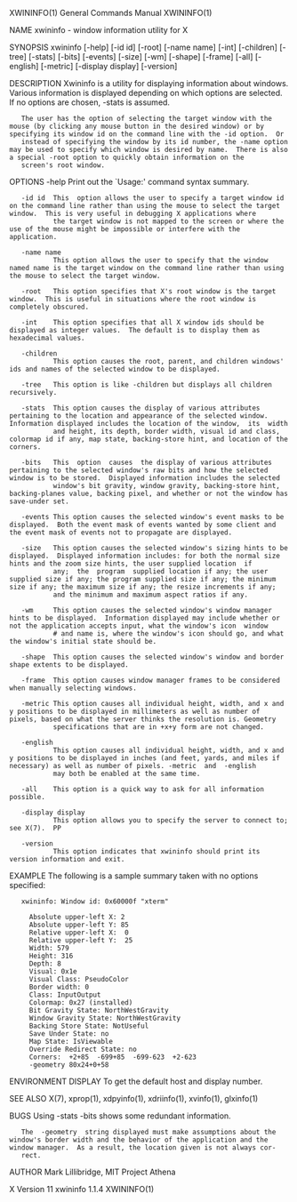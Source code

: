 XWININFO(1)                                                                                General Commands Manual                                                                                XWININFO(1)

NAME
       xwininfo - window information utility for X

SYNOPSIS
       xwininfo [-help] [-id id] [-root] [-name name] [-int] [-children] [-tree] [-stats] [-bits] [-events] [-size] [-wm] [-shape] [-frame] [-all] [-english] [-metric] [-display display] [-version]

DESCRIPTION
       Xwininfo is a utility for displaying information about windows.  Various information is displayed depending on which options are selected.  If no options are chosen, -stats is assumed.

       The user has the option of selecting the target window with the mouse (by clicking any mouse button in the desired window) or by specifying its window id on the command line with the -id option.  Or
       instead of specifying the window by its id number, the -name option may be used to specify which window is desired by name.  There is also a special -root option to quickly obtain information on the
       screen's root window.

OPTIONS
       -help   Print out the `Usage:' command syntax summary.

       -id id  This  option allows the user to specify a target window id on the command line rather than using the mouse to select the target window.  This is very useful in debugging X applications where
               the target window is not mapped to the screen or where the use of the mouse might be impossible or interfere with the application.

       -name name
               This option allows the user to specify that the window named name is the target window on the command line rather than using the mouse to select the target window.

       -root   This option specifies that X's root window is the target window.  This is useful in situations where the root window is completely obscured.

       -int    This option specifies that all X window ids should be displayed as integer values.  The default is to display them as hexadecimal values.

       -children
               This option causes the root, parent, and children windows' ids and names of the selected window to be displayed.

       -tree   This option is like -children but displays all children recursively.

       -stats  This option causes the display of various attributes pertaining to the location and appearance of the selected window.  Information displayed includes the location of the window,  its  width
               and height, its depth, border width, visual id and class, colormap id if any, map state, backing-store hint, and location of the corners.

       -bits   This  option  causes  the display of various attributes pertaining to the selected window's raw bits and how the selected window is to be stored.  Displayed information includes the selected
               window's bit gravity, window gravity, backing-store hint, backing-planes value, backing pixel, and whether or not the window has save-under set.

       -events This option causes the selected window's event masks to be displayed.  Both the event mask of events wanted by some client and the event mask of events not to propagate are displayed.

       -size   This option causes the selected window's sizing hints to be displayed.  Displayed information includes: for both the normal size hints and the zoom size hints, the user supplied location  if
               any;  the  program  supplied location if any; the user supplied size if any; the program supplied size if any; the minimum size if any; the maximum size if any; the resize increments if any;
               and the minimum and maximum aspect ratios if any.

       -wm     This option causes the selected window's window manager hints to be displayed.  Information displayed may include whether or not the application accepts input, what the window's icon  window
               # and name is, where the window's icon should go, and what the window's initial state should be.

       -shape  This option causes the selected window's window and border shape extents to be displayed.

       -frame  This option causes window manager frames to be considered when manually selecting windows.

       -metric This option causes all individual height, width, and x and y positions to be displayed in millimeters as well as number of pixels, based on what the server thinks the resolution is. Geometry
               specifications that are in +x+y form are not changed.

       -english
               This option causes all individual height, width, and x and y positions to be displayed in inches (and feet, yards, and miles if necessary) as well as number of pixels. -metric  and  -english
               may both be enabled at the same time.

       -all    This option is a quick way to ask for all information possible.

       -display display
               This option allows you to specify the server to connect to; see X(7).  PP

       -version
               This option indicates that xwininfo should print its version information and exit.

EXAMPLE
       The following is a sample summary taken with no options specified:

       xwininfo: Window id: 0x60000f "xterm"

         Absolute upper-left X: 2
         Absolute upper-left Y: 85
         Relative upper-left X:  0
         Relative upper-left Y:  25
         Width: 579
         Height: 316
         Depth: 8
         Visual: 0x1e
         Visual Class: PseudoColor
         Border width: 0
         Class: InputOutput
         Colormap: 0x27 (installed)
         Bit Gravity State: NorthWestGravity
         Window Gravity State: NorthWestGravity
         Backing Store State: NotUseful
         Save Under State: no
         Map State: IsViewable
         Override Redirect State: no
         Corners:  +2+85  -699+85  -699-623  +2-623
         -geometry 80x24+0+58

ENVIRONMENT
       DISPLAY To get the default host and display number.

SEE ALSO
       X(7), xprop(1), xdpyinfo(1), xdriinfo(1), xvinfo(1), glxinfo(1)

BUGS
       Using -stats -bits shows some redundant information.

       The  -geometry  string displayed must make assumptions about the window's border width and the behavior of the application and the window manager.  As a result, the location given is not always cor‐
       rect.

AUTHOR
       Mark Lillibridge, MIT Project Athena

X Version 11                                                                                    xwininfo 1.1.4                                                                                    XWININFO(1)
